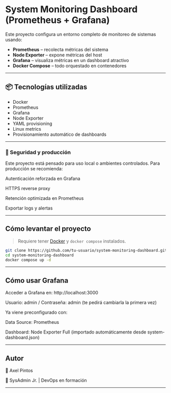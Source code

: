 # System Monitoring Dashboard (Prometheus + Grafana)

Este proyecto configura un entorno completo de monitoreo de sistemas usando:

- **Prometheus** – recolecta métricas del sistema
- **Node Exporter** – expone métricas del host
- **Grafana** – visualiza métricas en un dashboard atractivo
- **Docker Compose** – todo orquestado en contenedores

---

## 📦 Tecnologías utilizadas

- Docker
- Prometheus
- Grafana
- Node Exporter
- YAML provisioning
- Linux metrics
- Provisionamiento automático de dashboards

---

### 🔐 Seguridad y producción

Este proyecto está pensado para uso local o ambientes controlados. Para producción se recomienda:

Autenticación reforzada en Grafana

HTTPS reverse proxy

Retención optimizada en Prometheus

Exportar logs y alertas

---

## Cómo levantar el proyecto

> Requiere tener [Docker](https://www.docker.com/products/docker-desktop/) y `docker compose` instalados.

```bash
git clone https://github.com/tu-usuario/system-monitoring-dashboard.git
cd system-monitoring-dashboard
docker compose up -d
```

---

## Cómo usar Grafana
Acceder a Grafana en: http://localhost:3000

Usuario: admin / Contraseña: admin (te pedirá cambiarla la primera vez)

Ya viene preconfigurado con:

Data Source: Prometheus

Dashboard: Node Exporter Full (importado automáticamente desde system-dashboard.json)

---

## Autor

🧠 Axel Pintos

💼 SysAdmin Jr. | DevOps en formación

---